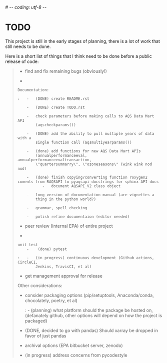\# -*- coding: utf-8 -*-

# TODO

This project is still in the early stages of planning, there is a lot of
work that still needs to be done.

Here is a short list of things that I think need to be done before a
public release of code:

> -   find and fix remaining bugs (obviously!)
>
> -   
>
>     Documentation:
>
>     :   -   (DONE) create README.rst
>
>         -   (DONE) create TODO.rst
>
>         -   check parameters before making calls to AQS Data Mart API
>             (aqscheckparams())
>
>         -   (DONE) add the ability to pull multiple years of data with a
>             single function call (aqsmultiyearparams())
>
>         -   (done) add functions for new AQS Data Mart APIs
>             (annualperformanceeval, annualperformanceevaltransaction,
>             \"quartersummarry\", \"ozoneseasons\" (wink wink nod nod)
>
>         -   (done) finish copying/converting function roxygen2 coments from RAQSAPI to pyaqsapi docstrings for sphinx API docs
>                -   document AQSAPI_V2 class object
>
>         -   long version of documentation manual (are vignettes a
>             thing in the python world?)
>
>         -   grammar, spell checking
>
>         -   polish refine documentaion (editor needed)
>
> -   peer review (Internal EPA) of entire project
>
> -   
>
>     unit test
>         -    (done) pytest
>
>     :   -   (in progress) continuous development (Github actions, CircleCI,
>             Jenkins, TravisCI, et al)
>
> -   get management approval for release
>
> Other considerations:
>
> -   consider packaging options (pip/setuptools, Anaconda/conda, chocolately,
>     poetry, et al)
>
>     :   -   (planning) what platform should the package be hosted on,
>             (defanately github, other options will depend on how the
>             project is packaged)
>
> -   (DONE, decided to go with pandas) Should xarray be dropped in favor
>     of just pandas
>
> -   archival options (EPA bitbucket server, zenodo)
> -   (in progress) address concerns from pycodestyle
